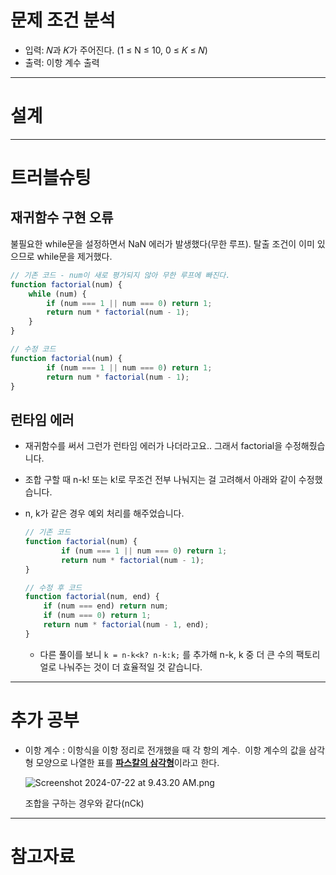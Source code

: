 # 문제 조건 분석

- 입력: 𝑁과 𝐾가 주어진다. (1 ≤ N ≤ 10, 0 ≤ 𝐾 ≤ 𝑁)
- 출력: 이항 계수 출력

---

# 설계

---

# 트러블슈팅

## 재귀함수 구현 오류

불필요한 while문을 설정하면서 NaN 에러가 발생했다(무한 루프). 탈출 조건이 이미 있으므로 while문을 제거했다.

```jsx
// 기존 코드 - num이 새로 평가되지 않아 무한 루프에 빠진다.
function factorial(num) {
	while (num) {
		if (num === 1 || num === 0) return 1;
		return num * factorial(num - 1);
	}
}

// 수정 코드
function factorial(num) {
		if (num === 1 || num === 0) return 1;
		return num * factorial(num - 1);
}
```

## 런타임 에러

- 재귀함수를 써서 그런가 런타임 에러가 나더라고요.. 그래서 factorial을 수정해줬습니다.
- 조합 구할 때 n-k! 또는 k!로 무조건 전부 나눠지는 걸 고려해서 아래와 같이 수정했습니다.
- n, k가 같은 경우 예외 처리를 해주었습니다.
    
    ```jsx
    // 기존 코드
    function factorial(num) {
    		if (num === 1 || num === 0) return 1;
    		return num * factorial(num - 1);
    }
    
    // 수정 후 코드
    function factorial(num, end) {
    	if (num === end) return num;
    	if (num === 0) return 1;
    	return num * factorial(num - 1, end);
    }
    ```
    
    - 다른 풀이를 보니 `k = n-k<k? n-k:k;` 를 추가해 n-k, k 중 더 큰 수의 팩토리얼로 나눠주는 것이 더 효율적일 것 같습니다.

---

# 추가 공부

- 이항 계수 : 이항식을 이항 정리로 전개했을 때 각 항의 계수.  이항 계수의 값을 삼각형 모양으로 나열한 표를 [**파스칼의 삼각형**](https://ko.wikipedia.org/wiki/%ED%8C%8C%EC%8A%A4%EC%B9%BC%EC%9D%98_%EC%82%BC%EA%B0%81%ED%98%95)이라고 한다.
    
    ![Screenshot 2024-07-22 at 9.43.20 AM.png](https://prod-files-secure.s3.us-west-2.amazonaws.com/78cca2b3-abb7-4956-b949-83ad406f351d/7656fc3d-2d86-446d-9d89-911a5d2caae2/Screenshot_2024-07-22_at_9.43.20_AM.png)
    
    조합을 구하는 경우와 같다(nCk)
    

---

# 참고자료